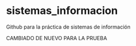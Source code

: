 # sistemas_informacion
Github para la práctica de sistemas de información

CAMBIADO  DE NUEVO PARA LA PRUEBA

